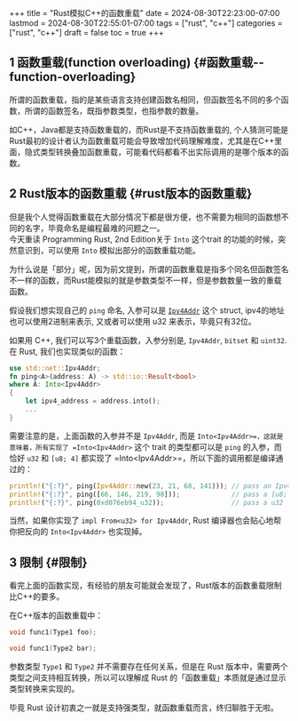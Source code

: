 +++
title = "Rust模拟C++的函数重载"
date = 2024-08-30T22:23:00-07:00
lastmod = 2024-08-30T22:55:01-07:00
tags = ["rust", "c++"]
categories = ["rust", "c++"]
draft = false
toc = true
+++

## <span class="section-num">1</span> 函数重载(function overloading) {#函数重载--function-overloading}

所谓的函数重载，指的是某些语言支持创建函数名相同，但函数签名不同的多个函数，所谓的函数签名，既指参数类型，也指参数的数量。 <br/>

如C++，Java都是支持函数重载的，而Rust是不支持函数重载的, 个人猜测可能是Rust最初的设计者认为函数重载可能会导致增加代码理解难度，尤其是在C++里面，隐式类型转换叠加函数重载，可能看代码都看不出实际调用的是哪个版本的函数。 <br/>


## <span class="section-num">2</span> Rust版本的函数重载 {#rust版本的函数重载}

但是我个人觉得函数重载在大部分情况下都是很方便，也不需要为相同的函数想不同的名字，毕竟命名是编程最难的问题之一。 <br/>
今天重读 Programming Rust, 2nd Edition关于 `Into` 这个trait 的功能的时候，突然意识到，可以使用 `Into` 模拟出部分的函数重载功能。 <br/>

为什么说是「部分」呢，因为前文提到，所谓的函数重载是指多个同名但函数签名不一样的函数，而Rust能模拟的就是参数类型不一样，但是参数数量一致的重载函数。 <br/>

假设我们想实现自己的 `ping` 命名, 入参可以是 [`Ipv4Addr`](https://doc.rust-lang.org/std/net/struct.Ipv4Addr.html) 这个 struct, ipv4的地址也可以使用2进制来表示, 又或者可以使用 u32 来表示，毕竟只有32位。 <br/>

如果用 C++, 我们可以写3个重载函数，入参分别是, `Ipv4Addr`, `bitset` 和 `uint32`. 在 Rust, 我们也实现类似的函数： <br/>

```rust
use std::net::Ipv4Addr;
fn ping<A>(address: A) -> std::io::Result<bool>
where A: Into<Ipv4Addr>
{
    let ipv4_address = address.into();
    ...
}
```

需要注意的是，上面函数的入参并不是 `Ipv4Addr`, 而是 `Into<Ipv4Addr>=，这就是意味着，所有实现了 =Into<Ipv4Addr>` 这个 trait 的类型都可以是 `ping` 的入参，而恰好 `u32` 和 `[u8; 4]` 都实现了 =Into&lt;Ipv4Addr&gt;=，所以下面的调用都是编译通过的： <br/>

```rust
println!("{:?}", ping(Ipv4Addr::new(23, 21, 68, 141))); // pass an Ipv4Addr
println!("{:?}", ping([66, 146, 219, 98]));             // pass a [u8; 4]
println!("{:?}", ping(0xd076eb94_u32));                 // pass a u32
```

当然，如果你实现了 `impl From<u32> for Ipv4Addr`, Rust 编译器也会贴心地帮你把反向的 `Into<Ipv4Addr>` 也实现掉。 <br/>


## <span class="section-num">3</span> 限制 {#限制}

看完上面的函数实现，有经验的朋友可能就会发现了，Rust版本的函数重载限制比C++的要多。 <br/>

在C++版本的函数重载中： <br/>

```c++
void func1(Type1 foo);

void func1(Type2 bar);
```

参数类型 `Type1` 和 `Type2` 并不需要存在任何关系，但是在 Rust 版本中，需要两个类型之间支持相互转换，所以可以理解成 Rust 的「函数重载」本质就是通过显示类型转换来实现的。 <br/>

毕竟 Rust 设计初衷之一就是支持强类型，就函数重载而言，终归聊胜于无啦。 <br/>

